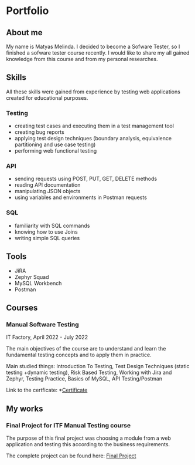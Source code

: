 # Portfolio

## About me

My name is Matyas Melinda. I decided to become a Sofware Tester, so I finished a sofware tester course recently. I would like to share my all gained knowledge from this course and from my personal researches.

## Skills

All these skills were gained from experience by testing web applications created for educational purposes.

### Testing

* creating test cases and executing them in a test management tool
* creating bug reports 
* applying test design techniques (boundary analysis, equivalence partitioning and use case testing)
* performing web functional testing 

### API

* sending requests using POST, PUT, GET, DELETE methods
* reading API documentation
* manipulating JSON objects
* using variables and environments in Postman requests

### SQL

* familiarity with SQL commands
* knowing how to use Joins
* writing simple SQL queries


## Tools
* JiRA
* Zephyr Squad
* MySQL Workbench
* Postman

## Courses

### Manual Software Testing

IT Factory, April 2022 - July 2022

The main objectives of the course are to understand and learn the fundamental testing concepts and to apply them in practice.

Main studied things: Introduction To Testing, Test Design Techniques (static testing +dynamic testing), Risk Based Testing, Working with Jira and Zephyr, Testing Practice, Basics of MySQL, API Testing/Postman

Link to the certficate: *[Certificate](https://github.com/matyasmelinda/images-in-readme/blob/7993dac0d16b2f8ea11282c74005cab605f540b5/M%C3%A1ty%C3%A1s%20Melinda%20-%20Testare%20Manuala%20Diploma%20IT%20Factory%20(1).pdf)

## My works

### Final Project for ITF Manual Testing course

The purpose of this final project was choosing a module from a web application and testing this according to the business requirements.

The complete project can be found here: [Final Project](https://github.com/matyasmelinda/manual_testing_portofolio/tree/main/Final%20Project)
